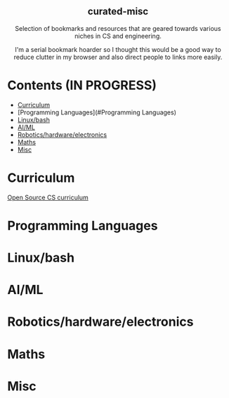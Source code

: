 <h2 align="center"> curated-misc </h2>
<p align="center"> Selection of bookmarks and resources that are geared towards various niches in CS and engineering. </p>
<p align="center"> I'm a serial bookmark hoarder so I thought this would be a good way to reduce clutter in my browser and also direct people to links more easily. </p>

# Contents (IN PROGRESS)
- [Curriculum](#curriculum)
- [Programming Languages](#Programming Languages)
- [Linux/bash](#Linux/bash)
- [AI/ML](#AI/ML)
- [Robotics/hardware/electronics](#Robotics/hardware/electronics)
- [Maths](#Maths)
- [Misc](#Misc)


# Curriculum
[Open Source CS curriculum](https://github.com/ossu/computer-science)

# Programming Languages

# Linux/bash

# AI/ML

# Robotics/hardware/electronics
 
# Maths

# Misc
